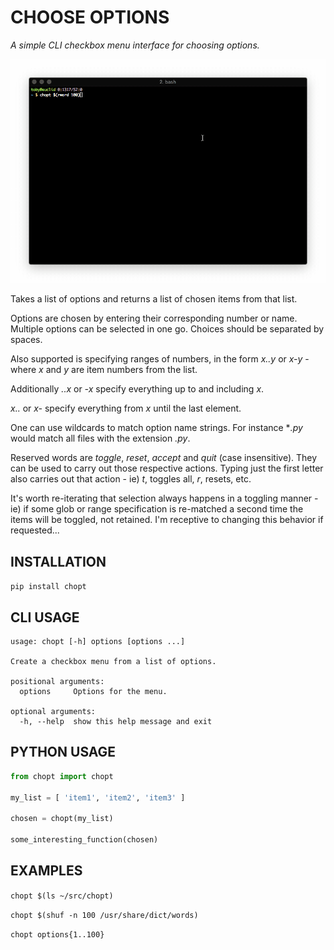 # CHOOSE OPTIONS

*A simple CLI checkbox menu interface for choosing options.*

![img](./chopt.gif "Choose Options")

Takes a list of options and returns a list of chosen items from that list.

Options are chosen by entering their corresponding number or name. Multiple
options can be selected in one go. Choices should be separated by spaces.

Also supported is specifying ranges of numbers, in the form *x..y* or *x-y* -
where *x* and *y* are item numbers from the list.

Additionally *..x* or *-x* specify everything up to and including *x*.

*x..* or *x-* specify everything from *x* until the last element.

One can use wildcards to match option name strings. For instance **.py* would
match all files with the extension *.py*.

Reserved words are *toggle*, *reset*, *accept* and *quit* (case
insensitive). They can be used to carry out those respective actions. Typing
just the first letter also carries out that action - ie) *t*, toggles all, *r*,
resets, etc.

It's worth re-iterating that selection always happens in a toggling manner - ie)
if some glob or range specification is re-matched a second time the items will
be toggled, not retained. I'm receptive to changing this behavior if
requested...

## INSTALLATION

`pip install chopt`

## CLI USAGE

```
usage: chopt [-h] options [options ...]

Create a checkbox menu from a list of options.

positional arguments:
  options     Options for the menu.

optional arguments:
  -h, --help  show this help message and exit
```

## PYTHON USAGE

```python
from chopt import chopt

my_list = [ 'item1', 'item2', 'item3' ]

chosen = chopt(my_list)

some_interesting_function(chosen)
```

## EXAMPLES

`chopt $(ls ~/src/chopt)`

`chopt $(shuf -n 100 /usr/share/dict/words)`

`chopt options{1..100}`
